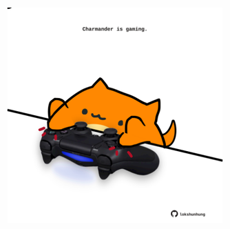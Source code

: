 <!-- built at 06/04/2025, 04:00:36 UTC -->
<p align="center">
  <img width="500" height="500" src="./ReadmeImage.svg">
</p>

